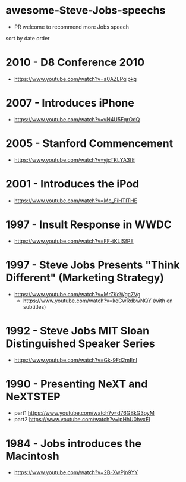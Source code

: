 # awesome-Steve-Jobs-speechs
- PR welcome to recommend more Jobs speech

sort by date order

# 2010 - D8 Conference 2010
- https://www.youtube.com/watch?v=a0AZLPqjpkg

# 2007 - Introduces iPhone
- https://www.youtube.com/watch?v=vN4U5FqrOdQ

# 2005 - Stanford Commencement
- https://www.youtube.com/watch?v=yjcTKLYA3fE

# 2001 - Introduces the iPod
- https://www.youtube.com/watch?v=Mc_FiHTITHE

# 1997 - Insult Response in WWDC 
- https://www.youtube.com/watch?v=FF-tKLISfPE

# 1997 - Steve Jobs Presents "Think Different" (Marketing Strategy)
- https://www.youtube.com/watch?v=MrZKoWgcZVg
  - https://www.youtube.com/watch?v=keCwRdbwNQY (with en subtitles)

# 1992 - Steve Jobs MIT Sloan Distinguished Speaker Series
- https://www.youtube.com/watch?v=Gk-9Fd2mEnI

# 1990 - Presenting NeXT and NeXTSTEP
- part1 https://www.youtube.com/watch?v=d76GBkG3oyM
- part2 https://www.youtube.com/watch?v=jpHhU0hvxEI

# 1984 - Jobs introduces the Macintosh
- https://www.youtube.com/watch?v=2B-XwPjn9YY
